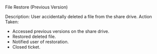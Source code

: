 File Restore (Previous Version)

Description:
User accidentally deleted a file from the share drive.
Action Taken:
- Accessed previous versions on the share drive.
- Restored deleted file.
- Notified user of restoration.
- Closed ticket.
